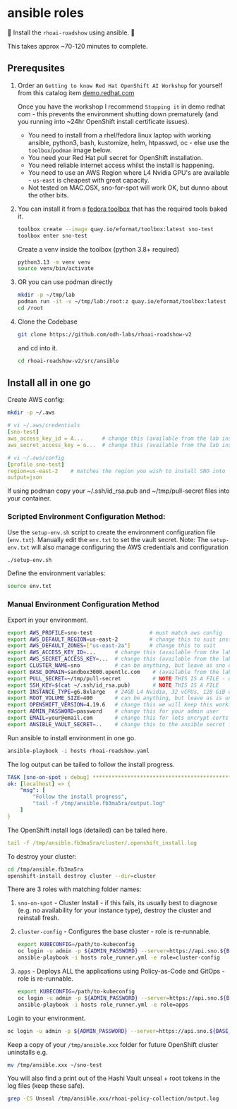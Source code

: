# ansible roles

💊 Install the `rhoai-roadshow` using ansible. 💊

This takes approx ~70-120 minutes to complete.

## Prerequsites

1. Order an `Getting to know Red Hat OpenShift AI Workshop` for yourself from this catalog item [demo.redhat.com](https://catalog.demo.redhat.com/catalog?search=Getting+to+know+Red+Hat+OpenShift+AI+Workshop)

    Once you have the workshop I recommend `Stopping it` in demo redhat com - this prevents the environment shutting down prematurely (and you running into ~24hr OpenShift install certificate issues).

    - You need to install from a rhel/fedora linux laptop with working ansible, python3, bash, kustomize, helm, htpasswd, oc - else use the `toolbox`/`podman` image below.
    - You need your Red Hat pull secret for OpenShift installation.
    - You need reliable internet access whilst the install is happening.
    - You need to use an AWS Region where L4 Nvidia GPU's are available - `us-east` is cheapest with great capacity.
    - Not tested on MAC.OSX, sno-for-spot will work OK, but dunno about the other bits.

2. You can install it from a [fedora toolbox](https://github.com/eformat/toolbox) that has the required tools baked it.

    ```bash
    toolbox create --image quay.io/eformat/toolbox:latest sno-test
    toolbox enter sno-test
    ```

    Create a venv inside the toolbox (python 3.8+ required)

    ```bash
    python3.13 -m venv venv
    source venv/bin/activate
    ```

3. OR you can use podman directly

    ```bash
    mkdir -p ~/tmp/lab
    podman run -it -v ~/tmp/lab:/root:z quay.io/eformat/toolbox:latest bash
    cd /root
    ```

4. Clone the Codebase

    ```bash
    git clone https://github.com/odh-labs/rhoai-roadshow-v2
    ```

    and cd into it.

    ```bash
    cd rhoai-roadshow-v2/src/ansible
    ```

## Install all in one go

Create AWS config:

```bash
mkdir -p ~/.aws
```

```yaml
# vi ~/.aws/credentials
[sno-test]
aws_access_key_id = A...      # change this (available from the lab instructions page in demo redhat com)
aws_secret_access_key = o...  # change this (available from the lab instructions page in demo redhat com)

# vi ~/.aws/config
[profile sno-test]
region=us-east-2    # matches the region you wish to install SNO into
output=json
```

If using podman copy your ~/.ssh/id_rsa.pub and ~/tmp/pull-secret files into your container.

### Scripted Environment Configuration Method:
Use the `setup-env.sh` script to create the environment configuration file (`env.txt`). Manually edit the `env.txt` to set the vault secret. Note: The `setup-env.txt` will also manage configuring the AWS credentials and configuration

```bash
./setup-env.sh
```

Define the environment variables:

```bash
source env.txt
```

### Manual Environment Configuration Method
Export in your environment.

```bash
export AWS_PROFILE=sno-test                  # must match aws config
export AWS_DEFAULT_REGION=us-east-2          # change this to suit instance type
export AWS_DEFAULT_ZONES=["us-east-2a"]      # change this to suit
export AWS_ACCESS_KEY_ID=...      # change this (available from the lab instructions page in demo redhat com)
export AWS_SECRET_ACCESS_KEY=...  # change this (available from the lab instructions page in demo redhat com)
export CLUSTER_NAME=sno           # can be anything, but leave as sno unless you need to change it
export BASE_DOMAIN=sandbox3000.opentlc.com    # (available from the lab instructions page in demo redhat com)
export PULL_SECRET=~/tmp/pull-secret          # NOTE THIS IS A FILE - download your pull secret here https://console.redhat.com/openshift/downloads#tool-pull-secret
export SSH_KEY=$(cat ~/.ssh/id_rsa.pub)       # NOTE THIS IS A FILE
export INSTANCE_TYPE=g6.8xlarge   # 24GB L4 Nvidia, 32 vCPUs, 128 GiB of memory and 25 Gibps of bandwidth ~$2 per hour
export ROOT_VOLUME_SIZE=400       # can be anything, but leave as is unless you need to change it
export OPENSHIFT_VERSION=4.19.6   # change this we will keep this working with the latest GA version
export ADMIN_PASSWORD=password    # change this for your admin user
export EMAIL=your@email.com       # change this for lets encrypt certs admin email
export ANSIBLE_VAULT_SECRET=..    # change this to the ansible secret for vault-sno (available from the lab instructions page in demo redhat com)
```

Run ansible to install environment in one go.

```bash
ansible-playbook -i hosts rhoai-roadshow.yaml
```

The log output can be tailed to follow the install progress.

```yaml
TASK [sno-on-spot : debug] ***************************************************************
ok: [localhost] => {
    "msg": [
        "Follow the install progress",
        "tail -f /tmp/ansible.fb3ma5ra/output.log"
    ]
}
```

The OpenShift install logs (detailed) can be tailed here.

```yaml
tail -f /tmp/ansible.fb3ma5ra/cluster/.openshift_install.log
```

To destroy your cluster:

```bash
cd /tmp/ansible.fb3ma5ra
openshift-install destroy cluster --dir=cluster
```

There are 3 roles with matching folder names:

1. `sno-on-spot` - Cluster Install - if this fails, its usually best to diagnose (e.g. no availability for your instance type), destroy the cluster and reinstall fresh.

2. `cluster-config` - Configures the base cluster - role is re-runnable.

    ```bash
    export KUBECONFIG=/path/to-kubeconfig
    oc login -u admin -p ${ADMIN_PASSWORD} --server=https://api.sno.${BASE_DOMAIN}:6443
    ansible-playbook -i hosts role_runner.yml -e role=cluster-config
    ```

3. `apps` - Deploys ALL the applications using Policy-as-Code and GitOps - role is re-runnable.

    ```bash
    export KUBECONFIG=/path/to-kubeconfig
    oc login -u admin -p ${ADMIN_PASSWORD} --server=https://api.sno.${BASE_DOMAIN}:6443
    ansible-playbook -i hosts role_runner.yml -e role=apps
    ```

Login to your environment.

```bash
oc login -u admin -p ${ADMIN_PASSWORD} --server=https://api.sno.${BASE_DOMAIN}:6443
```

Keep a copy of your `/tmp/ansible.xxx` folder for future OpenShift cluster uninstalls e.g.

```bash
mv /tmp/ansible.xxx ~/sno-test
```

You will also find a print out of the Hashi Vault unseal + root tokens in the log files (keep these safe).

```bash
grep -C5 Unseal /tmp/ansible.xxx/rhoai-policy-collection/output.log
```
